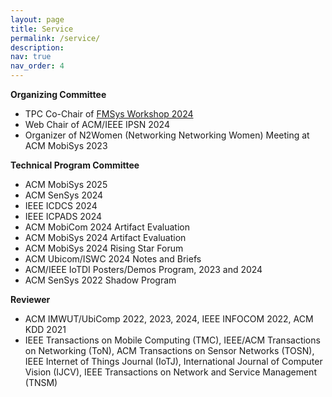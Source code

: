 ```yaml
---
layout: page
title: Service
permalink: /service/
description: 
nav: true
nav_order: 4
---
```


**Organizing Committee**

- TPC Co-Chair of [FMSys Workshop 2024](https://fmsys24.github.io/)
- Web Chair of ACM/IEEE IPSN 2024
- Organizer of N2Women (Networking Networking Women) Meeting at ACM MobiSys 2023

**Technical Program Committee**

- ACM MobiSys 2025
- ACM SenSys 2024
- IEEE ICDCS 2024
- IEEE ICPADS 2024
- ACM MobiCom 2024 Artifact Evaluation
- ACM MobiSys 2024 Artifact Evaluation
- ACM MobiSys 2024 Rising Star Forum
- ACM Ubicom/ISWC 2024 Notes and Briefs
- ACM/IEEE IoTDI Posters/Demos Program, 2023 and 2024
- ACM SenSys 2022 Shadow Program

**Reviewer**

- ACM IMWUT/UbiComp 2022, 2023, 2024, IEEE INFOCOM 2022, ACM KDD 2021
- IEEE Transactions on Mobile Computing (TMC), IEEE/ACM Transactions on Networking (ToN), ACM Transactions on Sensor Networks (TOSN), IEEE Internet of Things Journal (IoTJ), International Journal of Computer Vision (IJCV), IEEE Transactions on Network and Service Management (TNSM)
